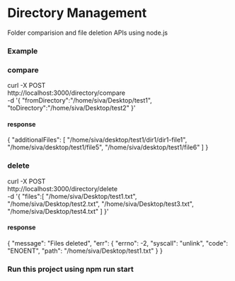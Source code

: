 # Directory Management
Folder comparision and file deletion APIs using node.js

### Example

### compare

curl -X POST \
  http://localhost:3000/directory/compare \
  -d '{
	"fromDirectory":"/home/siva/Desktop/test1",
	"toDirectory":"/home/siva/Desktop/test2"
}'

#### response

{
    "additionalFiles": [
        "/home/siva/desktop/test1/dir1/dir1-file1",
        "/home/siva/desktop/test1/file5",
        "/home/siva/desktop/test1/file6"
    ]
}

### delete

curl -X POST \
  http://localhost:3000/directory/delete \
  -d '{
	"files":[
		"/home/siva/Desktop/test1.txt",
		"/home/siva/Desktop/test2.txt",
    "/home/siva/Desktop/test3.txt",
    "/home/siva/Desktop/test4.txt"
	]
}'

#### response
{
    "message": "Files deleted",
    "err": {
        "errno": -2,
        "syscall": "unlink",
        "code": "ENOENT",
        "path": "/home/siva/Desktop/test1.txt"
    }
}

### Run this project using npm run start
